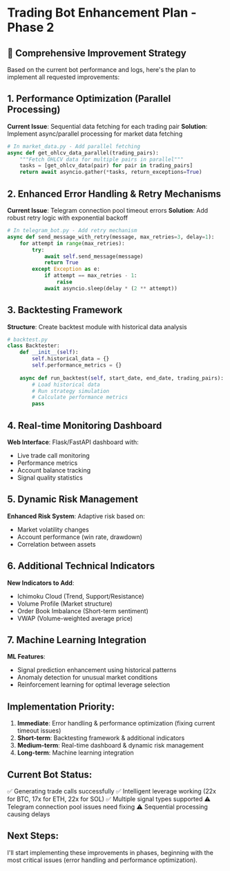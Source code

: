 # Trading Bot Enhancement Plan - Phase 2

## 🚀 Comprehensive Improvement Strategy

Based on the current bot performance and logs, here's the plan to implement all requested improvements:

## 1. Performance Optimization (Parallel Processing)

**Current Issue**: Sequential data fetching for each trading pair
**Solution**: Implement async/parallel processing for market data fetching

```python
# In market_data.py - Add parallel fetching
async def get_ohlcv_data_parallel(trading_pairs):
    """Fetch OHLCV data for multiple pairs in parallel"""
    tasks = [get_ohlcv_data(pair) for pair in trading_pairs]
    return await asyncio.gather(*tasks, return_exceptions=True)
```

## 2. Enhanced Error Handling & Retry Mechanisms

**Current Issue**: Telegram connection pool timeout errors
**Solution**: Add robust retry logic with exponential backoff

```python
# In telegram_bot.py - Add retry mechanism
async def send_message_with_retry(message, max_retries=3, delay=1):
    for attempt in range(max_retries):
        try:
            await self.send_message(message)
            return True
        except Exception as e:
            if attempt == max_retries - 1:
                raise
            await asyncio.sleep(delay * (2 ** attempt))
```

## 3. Backtesting Framework

**Structure**: Create backtest module with historical data analysis
```python
# backtest.py
class Backtester:
    def __init__(self):
        self.historical_data = {}
        self.performance_metrics = {}
    
    async def run_backtest(self, start_date, end_date, trading_pairs):
        # Load historical data
        # Run strategy simulation
        # Calculate performance metrics
        pass
```

## 4. Real-time Monitoring Dashboard

**Web Interface**: Flask/FastAPI dashboard with:
- Live trade call monitoring
- Performance metrics
- Account balance tracking
- Signal quality statistics

## 5. Dynamic Risk Management

**Enhanced Risk System**: Adaptive risk based on:
- Market volatility changes
- Account performance (win rate, drawdown)
- Correlation between assets

## 6. Additional Technical Indicators

**New Indicators to Add**:
- Ichimoku Cloud (Trend, Support/Resistance)
- Volume Profile (Market structure)
- Order Book Imbalance (Short-term sentiment)
- VWAP (Volume-weighted average price)

## 7. Machine Learning Integration

**ML Features**:
- Signal prediction enhancement using historical patterns
- Anomaly detection for unusual market conditions
- Reinforcement learning for optimal leverage selection

## Implementation Priority:

1. **Immediate**: Error handling & performance optimization (fixing current timeout issues)
2. **Short-term**: Backtesting framework & additional indicators
3. **Medium-term**: Real-time dashboard & dynamic risk management
4. **Long-term**: Machine learning integration

## Current Bot Status:
✅ Generating trade calls successfully
✅ Intelligent leverage working (22x for BTC, 17x for ETH, 22x for SOL)
✅ Multiple signal types supported
⚠️ Telegram connection pool issues need fixing
⚠️ Sequential processing causing delays

## Next Steps:

I'll start implementing these improvements in phases, beginning with the most critical issues (error handling and performance optimization).
